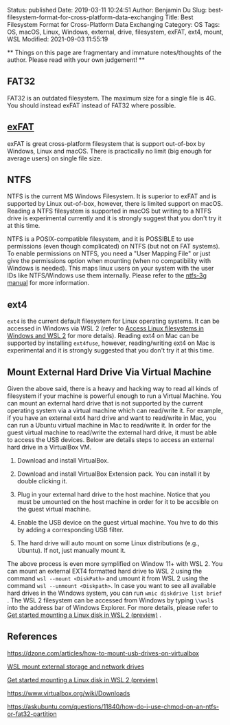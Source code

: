 Status: published
Date: 2019-03-11 10:24:51
Author: Benjamin Du
Slug: best-filesystem-format-for-cross-platform-data-exchanging
Title: Best Filesystem Format for Cross-Platform Data Exchanging
Category: OS
Tags: OS, macOS, Linux, Windows, external, drive, filesystem, exFAT, ext4, mount, WSL
Modified: 2021-09-03 11:55:19

**
Things on this page are fragmentary and immature notes/thoughts of the author.
Please read with your own judgement!
**

## FAT32

FAT32 is an outdated filesystem. 
The maximum size for a single file is 4G.
You should instead exFAT instead of FAT32 where possible.

## [exFAT](https://en.wikipedia.org/wiki/ExFAT)

exFAT is great cross-platform filesystem that is support out-of-box by Windows, Linux and macOS.
There is practically no limit (big enough for average users) on single file size.

## NTFS

NTFS is the current MS Windows Filesystem. 
It is superior to exFAT and is supported by Linux out-of-box, 
however, there is limited support on macOS. 
Reading a NTFS filesystem is supported in macOS 
but writing to a NTFS drive is experimental currently
and it is strongly suggest that you don't try it at this time.

NTFS is a POSIX-compatible filesystem, 
and it is POSSIBLE to use permissions (even though complicated) on NTFS (but not on FAT systems).
To enable permissions on NTFS, 
you need a "User Mapping File" or just give the permissions option when mounting (when no compatibility with Windows is needed). 
This maps linux users on your system with the user IDs like NTFS/Windows use them internally.
Please refer to the [ntfs-3g manual](http://manpages.ubuntu.com/manpages/bionic/en/man8/ntfs-3g.8.html) for more information.

## ext4

`ext4` is the current default filesystem for Linux operating systems.
It can be accessed in Windows via WSL 2
(refer to
[Access Linux filesystems in Windows and WSL 2](https://devblogs.microsoft.com/commandline/access-linux-filesystems-in-windows-and-wsl-2/)
for more details).
Reading ext4 on Mac can be supported by installing `ext4fuse`,
however, 
reading/writing ext4 on Mac is experimental and it is strongly suggested that you don't try it at this time.

## Mount External Hard Drive Via Virtual Machine 

Given the above said,
there is a heavy and hacking way to read all kinds of filesystem 
if your machine is powerful enough to run a Virtual Machine.
You can mount an external hard drive that is not supported by the current operating system 
via a virtual machine which can read/write it.
For example, 
if you have an external ext4 hard drive and want to read/write in Mac, 
you can run a Ubuntu virtual machine in Mac to read/write it.
In order for the guest virtual machine to read/write the external hard drive, 
it must be able to access the USB devices.
Below are details steps to access an external hard drive in a VirtualBox VM.

1. Download and install VirtualBox.

2. Download and install VirtualBox Extension pack. 
    You can install it by double clicking it.

3. Plug in your external hard drive to the host machine. 
    Notice that you must be umounted on the host machine 
    in order for it to be accsible on the guest virtual machine.

4. Enable the USB device on the guest virtual machine.
    You hve to do this by adding a corresponding USB filter.

5. The hard drive will auto mount on some Linux distributions (e.g., Ubuntu). 
    If not, just manually mount it.

The above process is even more symplified on Window 11+ with WSL 2. 
You can mount an external EXT4 formatted hard drive to WSL 2
using the command `wsl --mount <DiskPath>` 
and umount it from WSL 2 using the command `wsl --unmount <Diskpath>`. 
In case you want to see all available hard drives in the Windows system,
you can run `wmic diskdrive list brief`
.
The WSL 2 filesystem can be accessed from Windows
by typing `\\wsl$` into the address bar of Windows Explorer.
For more details,
please refer to
[Get started mounting a Linux disk in WSL 2 (preview)](https://docs.microsoft.com/en-us/windows/wsl/wsl2-mount-disk)
.

## References

https://dzone.com/articles/how-to-mount-usb-drives-on-virtualbox

[WSL mount external storage and network drives](https://www.scivision.dev/mount-usb-drives-windows-subsystem-for-linux/)

[Get started mounting a Linux disk in WSL 2 (preview)](https://docs.microsoft.com/en-us/windows/wsl/wsl2-mount-disk)

https://www.virtualbox.org/wiki/Downloads

https://askubuntu.com/questions/11840/how-do-i-use-chmod-on-an-ntfs-or-fat32-partition
